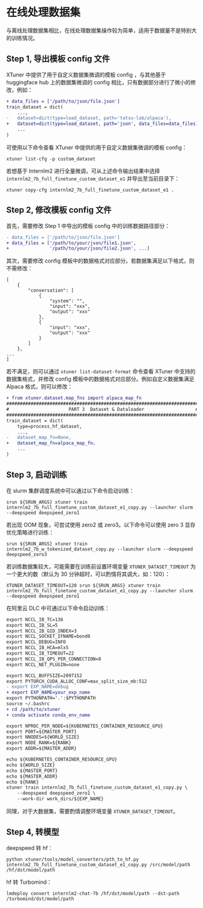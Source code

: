 # 在线处理数据集

与离线处理数据集相比，在线处理数据集操作较为简单，适用于数据量不是特别大的训练情况。

## Step 1, 导出模板 config 文件

XTuner 中提供了用于自定义数据集微调的模板 config ，与其他基于 huggingface hub 上的数据集微调的 config 相比，只有数据部分进行了微小的修改，例如：

```diff
+ data_files = ['/path/to/json/file.json']
train_dataset = dict(
    ...,
-   dataset=dict(type=load_dataset, path='tatsu-lab/alpaca'),
+   dataset=dict(type=load_dataset, path='json', data_files=data_files),
    ...
)
```

可使用以下命令查看 XTuner 中提供的用于自定义数据集微调的模板 config：

```
xtuner list-cfg -p custom_dataset
```

若想基于 Internlm2 进行全量微调，可从上述命令输出结果中选择 `internlm2_7b_full_finetune_custom_dataset_e1` 并导出至当前目录下：

```
xtuner copy-cfg internlm2_7b_full_finetune_custom_dataset_e1 .
```

## Step 2, 修改模板 config 文件

首先，需要修改 Step 1 中导出的模板 config 中的训练数据路径部分：

```diff
- data_files = ['/path/to/json/file.json']
+ data_files = ['/path/to/your/json/file1.json',
+               '/path/to/your/json/file2.json', ...]
```

其次，需要修改 config 模板中的数据格式对应部分。若数据集满足以下格式，则不需修改：

```
[
    {
        "conversation": [
            {
                "system": "",
                "input": "xxx",
                "output": "xxx"
            },
            {
                "input": "xxx",
                "output": "xxx"
            }
        ]
    },
...
]
```

若不满足，则可以通过 `xtuner list-dataset-format` 命令查看 XTuner 中支持的数据集格式，并修改 config 模板中的数据格式对应部分。例如自定义数据集满足 Alpaca 格式，则可以修改：

```diff
+ from xtuner.dataset.map_fns import alpaca_map_fn
#######################################################################
#                      PART 3  Dataset & Dataloader                   #
#######################################################################
train_dataset = dict(
    type=process_hf_dataset,
    ...,
-   dataset_map_fn=None,
+   dataset_map_fn=alpaca_map_fn，
    ...
)
```

## Step 3, 启动训练

在 slurm 集群调度系统中可以通过以下命令启动训练：

```
srun ${SRUN_ARGS} xtuner train internlm2_7b_full_finetune_custom_dataset_e1_copy.py --launcher slurm --deepspeed deepspeed_zero1
```

若出现 OOM 现象，可尝试使用 zero2 或 zero3。以下命令可以使用 zero 3 显存优化策略进行训练：

```
srun ${SRUN_ARGS} xtuner train internlm2_7b_w_tokenized_dataset_copy.py --launcher slurm --deepspeed deepspeed_zero3
```

若训练数据集较大，可能需要在训练前设置环境变量 `XTUNER_DATASET_TIMEOUT` 为一个更大的数（默认为 30 分钟超时，可以酌情将其调大，如：120）：

```
XTUNER_DATASET_TIMEOUT=120 srun ${SRUN_ARGS} xtuner train internlm2_7b_full_finetune_custom_dataset_e1_copy.py --launcher slurm --deepspeed deepspeed_zero1
```

在阿里云 DLC 中可通过以下命令启动训练：

```diff
export NCCL_IB_TC=136
export NCCL_IB_SL=5
export NCCL_IB_GID_INDEX=3
export NCCL_SOCKET_IFNAME=bond0
export NCCL_DEBUG=INFO
export NCCL_IB_HCA=mlx5
export NCCL_IB_TIMEOUT=22
export NCCL_IB_QPS_PER_CONNECTION=8
export NCCL_NET_PLUGIN=none

export NCCL_BUFFSIZE=2097152
export PYTORCH_CUDA_ALLOC_CONF=max_split_size_mb:512
- export EXP_NAME=debug
+ export EXP_NAME=your_exp_name
export PYTHONPATH='.':$PYTHONPATH
source ~/.bashrc
+ cd /path/to/xtuner
+ conda activate conda_env_name

export NPROC_PER_NODE=${KUBERNETES_CONTAINER_RESOURCE_GPU}
export PORT=${MASTER_PORT}
export NNODES=${WORLD_SIZE}
export NODE_RANK=${RANK}
export ADDR=${MASTER_ADDR}

echo ${KUBERNETES_CONTAINER_RESOURCE_GPU}
echo ${WORLD_SIZE}
echo ${MASTER_PORT}
echo ${MASTER_ADDR}
echo ${RANK}
xtuner train internlm2_7b_full_finetune_custom_dataset_e1_copy.py \
    --deepspeed deepspeed_zero1 \
    --work-dir work_dirs/${EXP_NAME}
```

同理，对于大数据集，需要酌情调整环境变量 `XTUNER_DATASET_TIMEOUT`。

## Step 4, 转模型

deepspeed 转 hf：

```
python xtuner/tools/model_converters/pth_to_hf.py internlm2_7b_full_finetune_custom_dataset_e1_copy.py /src/model/path /hf/dst/model/path
```

hf 转 Turbomind：

```
lmdeploy convert internlm2-chat-7b /hf/dst/model/path --dst-path /turbomind/dst/model/path
```
